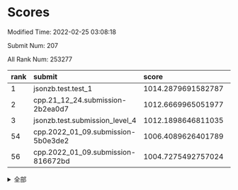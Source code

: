 # Scores

Modified Time: 2022-02-25 03:08:18

Submit Num: 207

All Rank Num: 253277

| rank |               submit               |       score        |       sigma        | pk_num |
| :--- | :--------------------------------- | :----------------- | :----------------- | :----- |
| 1    | jsonzb.test.test_1                 | 1014.2879691582787 | 0.8430077690329144 | 4894   |
| 2    | cpp.21_12_24.submission-2b2ea0d7   | 1012.6669965051977 | 0.7877648843473808 | 4892   |
| 3    | jsonzb.test.submission_level_4     | 1012.1898646811035 | 0.8059347802899618 | 4893   |
| 54   | cpp.2022_01_09.submission-5b0e3de2 | 1006.4089626401789 | 0.7265473099559189 | 4898   |
| 56   | cpp.2022_01_09.submission-816672bd | 1004.7275492757024 | 0.7105026928521284 | 4895   |


<details>
<summary>全部</summary>

| rank |                 submit                 |       score        |       sigma        | pk_num |
| :--- | :------------------------------------- | :----------------- | :----------------- | :----- |
| 1    | jsonzb.test.test_1                     | 1014.2879691582787 | 0.8430077690329144 | 4894   |
| 2    | cpp.21_12_24.submission-2b2ea0d7       | 1012.6669965051977 | 0.7877648843473808 | 4892   |
| 3    | jsonzb.test.submission_level_4         | 1012.1898646811035 | 0.8059347802899618 | 4893   |
| 4    | gobigger.level_3.submission_level_3_0  | 1011.5056642259391 | 0.7613047045330118 | 4889   |
| 5    | gobigger.level_3.submission_level_3_11 | 1011.1396104805715 | 0.7591757981166618 | 4896   |
| 6    | gobigger.level_3.submission_level_3_20 | 1011.1384585797606 | 0.7426038429667873 | 4896   |
| 7    | gobigger.level_3.submission_level_3_40 | 1010.8737991814642 | 0.7619655023346251 | 4896   |
| 8    | gobigger.level_3.submission_level_3_35 | 1010.8078289020214 | 0.7691544335425965 | 4894   |
| 9    | gobigger.level_3.submission_level_3_3  | 1010.6730840361497 | 0.7678251049867916 | 4893   |
| 10   | gobigger.level_3.submission_level_3_30 | 1010.6716245504881 | 0.7701972418646363 | 4892   |
| 11   | gobigger.level_3.submission_level_3_45 | 1010.4542375799396 | 0.7855924228039012 | 4900   |
| 12   | gobigger.level_3.submission_level_3_37 | 1010.3884085703027 | 0.7679002728967349 | 4893   |
| 13   | gobigger.level_3.submission_level_3_15 | 1010.2878838009003 | 0.7521283153995217 | 4897   |
| 14   | gobigger.level_3.submission_level_3_29 | 1010.2851793192634 | 0.7368575893979097 | 4897   |
| 15   | gobigger.level_3.submission_level_3_1  | 1010.2816081021824 | 0.7722084526570882 | 4895   |
| 16   | gobigger.level_3.submission_level_3_4  | 1010.2462527477509 | 0.7440424706459078 | 4893   |
| 17   | gobigger.level_3.submission_level_3_21 | 1010.2158682060679 | 0.7508424215319418 | 4895   |
| 18   | gobigger.level_3.submission_level_3_32 | 1010.194908156096  | 0.7542427033907412 | 4890   |
| 19   | gobigger.level_3.submission_level_3_34 | 1010.1883759652931 | 0.7674046898920421 | 4896   |
| 20   | gobigger.level_3.submission_level_3_8  | 1010.1699680125852 | 0.7347251950155075 | 4894   |
| 21   | gobigger.level_3.submission_level_3_7  | 1010.1695502962776 | 0.7681012964109499 | 4893   |
| 22   | gobigger.level_3.submission_level_3_12 | 1010.1648857613345 | 0.7548638857379432 | 4890   |
| 23   | gobigger.level_3.submission_level_3_24 | 1010.1467235359189 | 0.7772946067550117 | 4899   |
| 24   | gobigger.level_3.submission_level_3_38 | 1010.1441534168605 | 0.758528688016808  | 4901   |
| 25   | gobigger.level_3.submission_level_3_10 | 1010.1294463169371 | 0.7575030057018475 | 4896   |
| 26   | gobigger.level_3.submission_level_3_41 | 1010.0618742113675 | 0.7372052651157346 | 4898   |
| 27   | gobigger.level_3.submission_level_3_14 | 1010.0197209953806 | 0.7733196375518246 | 4897   |
| 28   | gobigger.level_3.submission_level_3_9  | 1009.9560706621029 | 0.7499538274089034 | 4891   |
| 29   | gobigger.level_3.submission_level_3_27 | 1009.9383662539204 | 0.7529000756729757 | 4896   |
| 30   | gobigger.level_3.submission_level_3_42 | 1009.8739235292268 | 0.7499064411309531 | 4897   |
| 31   | gobigger.level_3.submission_level_3_36 | 1009.7971361276932 | 0.7599445999342394 | 4893   |
| 32   | gobigger.level_3.submission_level_3_49 | 1009.7050422809363 | 0.7768996074885604 | 4900   |
| 33   | gobigger.level_3.submission_level_3_28 | 1009.6269533272185 | 0.7519579206123517 | 4894   |
| 34   | gobigger.level_3.submission_level_3_13 | 1009.5738432616449 | 0.750362364178881  | 4890   |
| 35   | gobigger.level_3.submission_level_3_5  | 1009.5093711215978 | 0.7605335481333596 | 4892   |
| 36   | gobigger.level_3.submission_level_3_39 | 1009.50229874674   | 0.7491619826322401 | 4899   |
| 37   | gobigger.level_3.submission_level_3_26 | 1009.4995379746899 | 0.7521946232851912 | 4893   |
| 38   | gobigger.level_3.submission_level_3_33 | 1009.4715185928892 | 0.7603443603340932 | 4896   |
| 39   | gobigger.level_3.submission_level_3_46 | 1009.3480668811151 | 0.7436066193125594 | 4894   |
| 40   | gobigger.level_3.submission_level_3_2  | 1009.2988406767106 | 0.7405539647734992 | 4892   |
| 41   | gobigger.level_3.submission_level_3_48 | 1009.262691191001  | 0.7527027134782461 | 4894   |
| 42   | gobigger.level_3.submission_level_3_17 | 1009.189770796269  | 0.7365700520582791 | 4895   |
| 43   | gobigger.level_3.submission_level_3_43 | 1009.1891744515906 | 0.7451172831919809 | 4896   |
| 44   | gobigger.level_3.submission_level_3_47 | 1009.182173568743  | 0.7555709984603691 | 4893   |
| 45   | gobigger.level_3.submission_level_3_23 | 1009.0988375929868 | 0.7239844484827763 | 4895   |
| 46   | gobigger.level_3.submission_level_3_6  | 1009.0491037005933 | 0.7404542011424384 | 4893   |
| 47   | gobigger.level_3.submission_level_3_25 | 1008.9781320773554 | 0.7335993534550106 | 4894   |
| 48   | gobigger.level_3.submission_level_3_16 | 1008.8944928788341 | 0.7586584839237637 | 4899   |
| 49   | gobigger.level_3.submission_level_3_22 | 1008.878422341125  | 0.7581630246269856 | 4892   |
| 50   | gobigger.level_3.submission_level_3_19 | 1008.8486261665531 | 0.7452849286946042 | 4894   |
| 51   | gobigger.level_3.submission_level_3_44 | 1008.8241271530196 | 0.7471063007841637 | 4892   |
| 52   | gobigger.level_3.submission_level_3_31 | 1008.2294828568006 | 0.7663001911732137 | 4891   |
| 53   | gobigger.level_3.submission_level_3_18 | 1007.576304947795  | 0.7202944651473473 | 4895   |
| 54   | cpp.2022_01_09.submission-5b0e3de2     | 1006.4089626401789 | 0.7265473099559189 | 4898   |
| 55   | gobigger.level_1.submission_level_1_29 | 1005.1771475500942 | 0.7198375899744863 | 4887   |
| 56   | cpp.2022_01_09.submission-816672bd     | 1004.7275492757024 | 0.7105026928521284 | 4895   |
| 57   | gobigger.level_1.submission_level_1_4  | 1004.6027221939796 | 0.7185641643439299 | 4897   |
| 58   | gobigger.level_1.submission_level_1_16 | 1004.6012540963196 | 0.7256671838750264 | 4897   |
| 59   | gobigger.level_1.submission_level_1_32 | 1004.5850038458466 | 0.7246762135539242 | 4892   |
| 60   | gobigger.level_1.submission_level_1_23 | 1004.5378673400027 | 0.7102769781145416 | 4898   |
| 61   | gobigger.level_1.submission_level_1_1  | 1004.4282906137622 | 0.7179781627602134 | 4890   |
| 62   | gobigger.level_1.submission_level_1_46 | 1004.4253091069791 | 0.7185573828024839 | 4895   |
| 63   | gobigger.level_1.submission_level_1_9  | 1004.4061880061236 | 0.7110310482765396 | 4895   |
| 64   | gobigger.level_1.submission_level_1_37 | 1004.2937847826311 | 0.7217661394244757 | 4894   |
| 65   | gobigger.level_1.submission_level_1_25 | 1004.0479710690254 | 0.7201578953102079 | 4890   |
| 66   | gobigger.level_1.submission_level_1_13 | 1004.0105871517169 | 0.7284085455045215 | 4899   |
| 67   | gobigger.level_1.submission_level_1_22 | 1003.9828842300269 | 0.7175331300432747 | 4894   |
| 68   | gobigger.level_1.submission_level_1_27 | 1003.9339010671019 | 0.7092321339621116 | 4898   |
| 69   | gobigger.level_1.submission_level_1_39 | 1003.9220262913256 | 0.7203249401929128 | 4895   |
| 70   | gobigger.level_1.submission_level_1_6  | 1003.8937373091145 | 0.7266647334434909 | 4899   |
| 71   | gobigger.level_1.submission_level_1_24 | 1003.8809914312385 | 0.707904819293359  | 4896   |
| 72   | gobigger.level_1.submission_level_1_14 | 1003.8739268675325 | 0.7197860305324422 | 4898   |
| 73   | gobigger.level_1.submission_level_1_30 | 1003.8553022315342 | 0.7244705847874819 | 4893   |
| 74   | gobigger.level_1.submission_level_1_0  | 1003.8231326916767 | 0.7154750181277588 | 4891   |
| 75   | gobigger.level_1.submission_level_1_31 | 1003.806747402872  | 0.7179237908814037 | 4896   |
| 76   | gobigger.level_1.submission_level_1_34 | 1003.7605160959058 | 0.7225806122447679 | 4899   |
| 77   | gobigger.level_1.submission_level_1_2  | 1003.6922162278937 | 0.7055453760513452 | 4901   |
| 78   | gobigger.level_1.submission_level_1_3  | 1003.6820765888842 | 0.7076804980592153 | 4890   |
| 79   | gobigger.level_1.submission_level_1_18 | 1003.6556133607206 | 0.7321062542493847 | 4894   |
| 80   | gobigger.level_1.submission_level_1_7  | 1003.487867871431  | 0.7174988435328695 | 4899   |
| 81   | gobigger.level_1.submission_level_1_26 | 1003.3524648572397 | 0.7200097818018838 | 4893   |
| 82   | gobigger.level_1.submission_level_1_42 | 1003.2581400211105 | 0.7220122650541886 | 4894   |
| 83   | gobigger.level_1.submission_level_1_12 | 1003.248556537134  | 0.7075206864040765 | 4893   |
| 84   | gobigger.level_1.submission_level_1_20 | 1003.1991850784933 | 0.7100586695803756 | 4895   |
| 85   | gobigger.level_1.submission_level_1_45 | 1003.1628650712471 | 0.7160452855598737 | 4897   |
| 86   | gobigger.level_1.submission_level_1_10 | 1003.1387959544219 | 0.728170475612585  | 4894   |
| 87   | gobigger.level_1.submission_level_1_15 | 1003.1230650455757 | 0.7077872843765824 | 4891   |
| 88   | gobigger.level_1.submission_level_1_38 | 1003.1154673583867 | 0.710123100741326  | 4891   |
| 89   | gobigger.level_1.submission_level_1_36 | 1003.1015877998329 | 0.7217525626383212 | 4892   |
| 90   | gobigger.level_1.submission_level_1_35 | 1002.973136047693  | 0.7198627250395103 | 4890   |
| 91   | gobigger.level_1.submission_level_1_48 | 1002.9543093112222 | 0.7224862444184637 | 4899   |
| 92   | gobigger.level_1.submission_level_1_28 | 1002.909310649112  | 0.7079749935582331 | 4893   |
| 93   | gobigger.level_1.submission_level_1_41 | 1002.8270127387808 | 0.7159638187895002 | 4892   |
| 94   | gobigger.level_1.submission_level_1_17 | 1002.8062282004983 | 0.7233763763586534 | 4898   |
| 95   | gobigger.level_1.submission_level_1_11 | 1002.800732142383  | 0.7074497437556462 | 4895   |
| 96   | gobigger.level_1.submission_level_1_49 | 1002.7501727915028 | 0.7188134551418698 | 4901   |
| 97   | gobigger.level_1.submission_level_1_44 | 1002.6871028147527 | 0.7141099656547388 | 4888   |
| 98   | gobigger.level_1.submission_level_1_47 | 1002.6603663603167 | 0.7176341836041683 | 4897   |
| 99   | gobigger.level_1.submission_level_1_5  | 1002.6191359247457 | 0.7107817369573669 | 4885   |
| 100  | gobigger.level_1.submission_level_1_8  | 1002.6051025113494 | 0.71663421327326   | 4894   |
| 101  | gobigger.level_1.submission_level_1_21 | 1002.4858630135253 | 0.7167632591090762 | 4900   |
| 102  | gobigger.level_1.submission_level_1_40 | 1002.4064366727647 | 0.6969583765803277 | 4895   |
| 103  | gobigger.level_1.submission_level_1_33 | 1001.9688023795812 | 0.720023077838791  | 4891   |
| 104  | gobigger.level_1.submission_level_1_19 | 1001.9294769041303 | 0.7035463336361878 | 4893   |
| 105  | gobigger.level_1.submission_level_1_43 | 1001.6054056529234 | 0.7205478867840408 | 4892   |
| 106  | gobigger.random.submission_random_32   | 997.5277968232781  | 0.7175193103033811 | 4898   |
| 107  | gobigger.random.submission_random_47   | 997.4343956170002  | 0.7066359080944186 | 4895   |
| 108  | gobigger.random.submission_random_41   | 997.2675101107586  | 0.713727261977892  | 4893   |
| 109  | gobigger.random.submission_random_1    | 997.1680085944505  | 0.7029146017746055 | 4897   |
| 110  | gobigger.random.submission_random_3    | 996.8372083962308  | 0.7185861038172737 | 4894   |
| 111  | gobigger.random.submission_random_21   | 996.7633004583712  | 0.6961702914919137 | 4893   |
| 112  | gobigger.random.submission_random_26   | 996.7272539139631  | 0.7035954308402506 | 4893   |
| 113  | gobigger.random.submission_random_14   | 996.6774763246881  | 0.6976338933165861 | 4895   |
| 114  | gobigger.random.submission_random_44   | 996.5604464600955  | 0.706345164287624  | 4900   |
| 115  | gobigger.random.submission_random_42   | 996.5572755324735  | 0.7136605382660937 | 4892   |
| 116  | gobigger.random.submission_random_39   | 996.50254662861    | 0.7138362159813146 | 4898   |
| 117  | gobigger.random.submission_random_20   | 996.4663182464003  | 0.7155166196327338 | 4884   |
| 118  | gobigger.random.submission_random_18   | 996.433833127153   | 0.7024370121088191 | 4893   |
| 119  | gobigger.random.submission_random_37   | 996.2892871790799  | 0.6938534968859644 | 4891   |
| 120  | gobigger.random.submission_random_2    | 996.2402929284149  | 0.70595284550899   | 4896   |
| 121  | gobigger.random.submission_random_15   | 996.2008482642416  | 0.7033054517345378 | 4894   |
| 122  | gobigger.random.submission_random_45   | 996.134397717626   | 0.7118108747089712 | 4892   |
| 123  | gobigger.random.submission_random_34   | 996.1295681859709  | 0.7099986483190353 | 4892   |
| 124  | gobigger.random.submission_random_25   | 996.0971613303393  | 0.7109342825438539 | 4890   |
| 125  | gobigger.random.submission_random_35   | 996.058801902604   | 0.7162033612594928 | 4894   |
| 126  | gobigger.random.submission_random_48   | 996.0522613564843  | 0.7105059401695437 | 4894   |
| 127  | gobigger.random.submission_random_30   | 996.0272825575494  | 0.7203067611854469 | 4895   |
| 128  | gobigger.random.submission_random_49   | 996.0079200028366  | 0.7109276390847309 | 4890   |
| 129  | gobigger.random.submission_random_22   | 995.9675809838491  | 0.7128318668000619 | 4897   |
| 130  | gobigger.random.submission_random_5    | 995.9198322186237  | 0.7075805363909469 | 4893   |
| 131  | gobigger.random.submission_random_6    | 995.892729268546   | 0.7196524989440098 | 4888   |
| 132  | gobigger.random.submission_random_0    | 995.8790894782428  | 0.7241396772575124 | 4892   |
| 133  | gobigger.random.submission_random_7    | 995.8453949335883  | 0.7137198357121936 | 4894   |
| 134  | gobigger.random.submission_random_19   | 995.835951340396   | 0.7159853469703849 | 4886   |
| 135  | gobigger.random.submission_random_17   | 995.7371667084514  | 0.7053583527918281 | 4899   |
| 136  | gobigger.random.submission_random_33   | 995.7146773772656  | 0.7181951413164994 | 4895   |
| 137  | gobigger.random.submission_random_43   | 995.6378805781977  | 0.712859789248381  | 4895   |
| 138  | gobigger.random.submission_random_28   | 995.5750808648584  | 0.715039853882935  | 4891   |
| 139  | gobigger.random.submission_random_24   | 995.510183550357   | 0.7051401989820831 | 4894   |
| 140  | gobigger.random.submission_random_8    | 995.4971345250943  | 0.720970888155508  | 4894   |
| 141  | gobigger.random.submission_random_9    | 995.4833148684224  | 0.7012366098623118 | 4891   |
| 142  | gobigger.random.submission_random_16   | 995.4680236147085  | 0.7130245730324031 | 4892   |
| 143  | gobigger.random.submission_random_29   | 995.4662502997035  | 0.7116835095763536 | 4895   |
| 144  | gobigger.random.submission_random_40   | 995.4115650140934  | 0.7078061793792985 | 4897   |
| 145  | gobigger.random.submission_random_12   | 995.3960111834602  | 0.7070759846840936 | 4893   |
| 146  | gobigger.random.submission_random_11   | 995.3759899708419  | 0.6994075832708121 | 4893   |
| 147  | gobigger.random.submission_random_36   | 995.2472797378499  | 0.718463605099272  | 4895   |
| 148  | gobigger.random.submission_random_10   | 995.2115543611837  | 0.7168711784264421 | 4895   |
| 149  | gobigger.random.submission_random_23   | 995.1268656599432  | 0.7256701610008285 | 4897   |
| 150  | gobigger.random.submission_random_38   | 995.1221787891149  | 0.7139616550731733 | 4897   |
| 151  | gobigger.random.submission_random_13   | 995.1185268392869  | 0.7047341824074401 | 4895   |
| 152  | gobigger.random.submission_random_4    | 995.0414083208714  | 0.7159001976092697 | 4890   |
| 153  | gobigger.random.submission_random_46   | 994.8737147030442  | 0.7018693552919595 | 4890   |
| 154  | gobigger.random.submission_random_27   | 994.5338351318114  | 0.7334528802662412 | 4892   |
| 155  | gobigger.level_2.submission_level_2_1  | 994.3522713227526  | 0.7250939086138076 | 4899   |
| 156  | gobigger.random.submission_random_31   | 994.2300947459103  | 0.7143145872557566 | 4888   |
| 157  | gobigger.level_2.submission_level_2_48 | 993.875010721038   | 0.7319278264346547 | 4893   |
| 158  | gobigger.level_2.submission_level_2_49 | 993.4702008730811  | 0.7436615710325173 | 4893   |
| 159  | gobigger.level_2.submission_level_2_0  | 993.2065733242198  | 0.7438049847824635 | 4888   |
| 160  | gobigger.level_2.submission_level_2_22 | 993.1994578179289  | 0.7458214486523129 | 4893   |
| 161  | gobigger.level_2.submission_level_2_44 | 993.1576072890144  | 0.735372922570285  | 4888   |
| 162  | gobigger.level_2.submission_level_2_4  | 993.0946029516973  | 0.7310298313320036 | 4893   |
| 163  | gobigger.level_2.submission_level_2_7  | 993.0895881987507  | 0.7389320834057913 | 4898   |
| 164  | gobigger.level_2.submission_level_2_27 | 993.0595174631401  | 0.7412394104200589 | 4896   |
| 165  | gobigger.level_2.submission_level_2_18 | 993.0552611932795  | 0.7363661353530822 | 4900   |
| 166  | gobigger.level_2.submission_level_2_20 | 993.017157445353   | 0.733691449869982  | 4895   |
| 167  | gobigger.level_2.submission_level_2_24 | 992.926437666535   | 0.7336984154290014 | 4890   |
| 168  | gobigger.level_2.submission_level_2_40 | 992.9124096887155  | 0.7325921394262973 | 4896   |
| 169  | gobigger.level_2.submission_level_2_37 | 992.8603282027406  | 0.727021830185098  | 4898   |
| 170  | gobigger.level_2.submission_level_2_23 | 992.8093674621957  | 0.7535593976453615 | 4899   |
| 171  | gobigger.level_2.submission_level_2_6  | 992.7890588099511  | 0.7461705995019312 | 4896   |
| 172  | gobigger.level_2.submission_level_2_45 | 992.7071875861698  | 0.7482117063514322 | 4894   |
| 173  | gobigger.level_2.submission_level_2_3  | 992.632103485614   | 0.7380979411687107 | 4890   |
| 174  | gobigger.level_2.submission_level_2_2  | 992.4203385197717  | 0.7360951663702784 | 4897   |
| 175  | gobigger.level_2.submission_level_2_5  | 992.4093886786633  | 0.7412891530316711 | 4896   |
| 176  | gobigger.level_2.submission_level_2_39 | 992.3526301512373  | 0.7374447163816635 | 4892   |
| 177  | gobigger.level_2.submission_level_2_47 | 992.3155947715084  | 0.7600567937217189 | 4898   |
| 178  | gobigger.level_2.submission_level_2_16 | 992.06593246087    | 0.7438953747563053 | 4896   |
| 179  | gobigger.level_2.submission_level_2_26 | 992.011499660694   | 0.7621594935129251 | 4894   |
| 180  | gobigger.level_2.submission_level_2_46 | 992.0086828615455  | 0.7371182625262844 | 4899   |
| 181  | gobigger.level_2.submission_level_2_36 | 991.9980163075229  | 0.7354906176791062 | 4897   |
| 182  | gobigger.level_2.submission_level_2_12 | 991.93620754056    | 0.7414922794294057 | 4896   |
| 183  | gobigger.level_2.submission_level_2_25 | 991.9246066287049  | 0.762758457146086  | 4896   |
| 184  | gobigger.level_2.submission_level_2_34 | 991.9053713515775  | 0.7549248471465988 | 4899   |
| 185  | gobigger.level_2.submission_level_2_8  | 991.8012736126689  | 0.769824909766508  | 4892   |
| 186  | gobigger.level_2.submission_level_2_31 | 991.6913686466287  | 0.7247969921576084 | 4892   |
| 187  | gobigger.level_2.submission_level_2_10 | 991.6334729238116  | 0.7605608420947368 | 4893   |
| 188  | gobigger.level_2.submission_level_2_43 | 991.594464306461   | 0.7459685392631917 | 4892   |
| 189  | gobigger.level_2.submission_level_2_38 | 991.5603820083169  | 0.7493493307604215 | 4894   |
| 190  | gobigger.level_2.submission_level_2_29 | 991.4969465461033  | 0.7621313436745698 | 4896   |
| 191  | gobigger.level_2.submission_level_2_9  | 991.4367041779965  | 0.7384584337859099 | 4889   |
| 192  | gobigger.level_2.submission_level_2_28 | 991.3611085710526  | 0.742064873919361  | 4893   |
| 193  | gobigger.level_2.submission_level_2_42 | 991.3290206087653  | 0.7611049378652978 | 4896   |
| 194  | gobigger.level_2.submission_level_2_11 | 991.2503896018858  | 0.7498539671954478 | 4896   |
| 195  | gobigger.level_2.submission_level_2_41 | 991.1336421944399  | 0.7418747742887387 | 4893   |
| 196  | gobigger.level_2.submission_level_2_21 | 991.0910010376325  | 0.7432048163567898 | 4896   |
| 197  | gobigger.level_2.submission_level_2_19 | 991.0877987139683  | 0.7577554261064323 | 4894   |
| 198  | gobigger.level_2.submission_level_2_14 | 991.0711118984976  | 0.7617108400656631 | 4897   |
| 199  | gobigger.level_2.submission_level_2_17 | 990.9646649053296  | 0.7603017676109898 | 4893   |
| 200  | gobigger.level_2.submission_level_2_13 | 990.8963475269582  | 0.7560300435031643 | 4894   |
| 201  | gobigger.level_2.submission_level_2_35 | 990.7752730631402  | 0.7725161081113607 | 4894   |
| 202  | gobigger.level_2.submission_level_2_15 | 990.6907711427109  | 0.7581309512554821 | 4896   |
| 203  | gobigger.level_2.submission_level_2_32 | 990.6060647339026  | 0.7756813044849047 | 4894   |
| 204  | gobigger.level_2.submission_level_2_30 | 990.0770115959774  | 0.77787707013071   | 4899   |
| 205  | gobigger.level_2.submission_level_2_33 | 990.045721091034   | 0.7840191421289838 | 4891   |
| 206  | gobigger.none.submission_none_1        | 976.9817203818646  | 1.4292960651185944 | 4893   |
| 207  | gobigger.none.submission_none_0        | 975.6277052243369  | 1.5257777606913157 | 4892   |

</details>